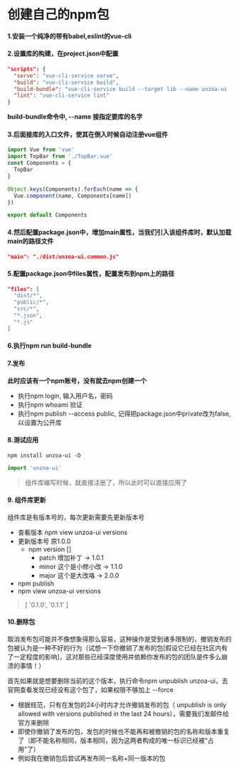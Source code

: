 # 创建自己的npm包

#### 1.安装一个纯净的带有babel,eslint的vue-cli

#### 2.设置库的构建，在project.json中配置
```json
"scripts": {
  "serve": "vue-cli-service serve",
  "build": "vue-cli-service build",
  "build-bundle": "vue-cli-service build --target lib --name unzoa-ui ./src/components/index.js",
  "lint": "vue-cli-service lint"
}
```
**build-bundle命令中, --name 接指定要库的名字**

#### 3.后面接库的入口文件，使其在倒入时候自动注册vue组件
```js
import Vue from 'vue'
import TopBar from './TopBar.vue'
const Components = {
  TopBar
}

Object.keys(Components).forEach(name => {
  Vue.component(name, Components[name])
})

export default Components
```

#### 4.然后配置package.json中，增加main属性，当我们引入该组件库时，默认加载main的路径文件
```json
"main": "./dist/unzoa-ui.common.js"
```

#### 5.配置package.json中files属性，配置发布到npm上的路径
```json
"files": [
  "dist/*",
  "public/*",
  "src/*",
  "*.json",
  "*.js"
]
```

#### 6.执行npm run build-bundle

#### 7.发布
**此时应该有一个npm账号，没有就去npm创建一个**
- 执行npm login, 输入用户名，密码
- 执行npm whoami 验证
- 执行npm publish --access public, 记得把package.json中private改为false, 以设置为公开库

#### 8.测试应用
```
npm install unzoa-ui -D
```
```js
import 'unzoa-ui'
```
> 组件库编写时候，就直接注册了，所以此时可以直接应用了 <TopBar />

#### 9. 组件库更新
组件库是有版本号的，每次更新需要先更新版本号
- 查看版本 npm view unzoa-ui versions
- 更新版本号 原1.0.0
  + npm version []
    * patch 增加补丁 -> 1.0.1
    * minor 这个是小修小改 -> 1.1.0
    * major 这个是大改咯 -> 2.0.0
- npm publish
- npm view unzoa-ui versions
> [ '0.1.0', '0.1.1' ]

#### 10.删除包
取消发布包可能并不像想象得那么容易，这种操作是受到诸多限制的，撤销发布的包被认为是一种不好的行为（试想一下你撤销了发布的包[假设它已经在社区内有了一定程度的影响]，这对那些已经深度使用并依赖你发布的包的团队是件多么崩溃的事情！）

首先如果就是想要删除当前的这个版本，执行命令npm unpublish unzoa-ui，去官网查看发现已经没有这个包了，如果权限不够加上 --force

- 根据规范，只有在发包的24小时内才允许撤销发布的包（ unpublish is only allowed with versions published in the last 24 hours），需要我们发邮件给官方来删除
- 即使你撤销了发布的包，发包的时候也不能再和被撤销的包的名称和版本重复了（即不能名称相同，版本相同，因为这两者构成的唯一标识已经被“占用”了）
- 例如我在撤销包后尝试再发布同一名称+同一版本的包
